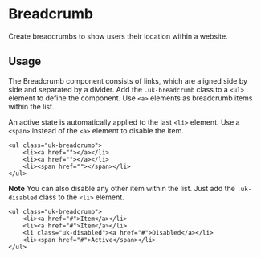 # Breadcrumb

<p class="uk-text-lead">Create breadcrumbs to show users their location within a website.</p>

## Usage

The Breadcrumb component consists of links, which are aligned side by side and separated by a divider. Add the `.uk-breadcrumb` class to a `<ul>` element to define the component. Use `<a>` elements as breadcrumb items within the list.

An active state is automatically applied to the last `<li>` element. Use a `<span>` instead of the `<a>` element to disable the item.

```
<ul class="uk-breadcrumb">
    <li><a href=""></a></li>
    <li><a href=""></a></li>
    <li><span href=""></span></li>
</ul>
```

**Note** You can also disable any other item within the list. Just add the `.uk-disabled` class to the `<li>` element.

```example
<ul class="uk-breadcrumb">
    <li><a href="#">Item</a></li>
    <li><a href="#">Item</a></li>
    <li class="uk-disabled"><a href="#">Disabled</a></li>
    <li><span href="#">Active</span></li>
</ul>
```
